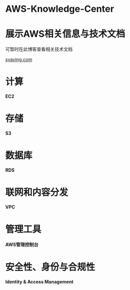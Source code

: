 # AWS-Knowledge-Center

# 展示AWS相关信息与技术文档

可暂时在此博客查看相关技术文档

[syaving.com](https://www.cnblogs.com/syaving/p/8649729.html/)

# 计算 #
**EC2**
# 存储 #
**S3**
# 数据库 #
**RDS**
# 联网和内容分发 #
**VPC**
# 管理工具 #
**AWS管理控制台**
# 安全性、身份与合规性 #
**Identity & Access Management**